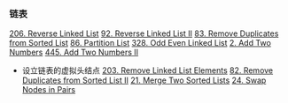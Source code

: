 ### 链表

[206. Reverse Linked List](https://leetcode.com/problems/reverse-linked-list/)
[92. Reverse Linked List II](https://leetcode.com/problems/reverse-linked-list-ii/)
[83. Remove Duplicates from Sorted List](https://leetcode.com/problems/remove-duplicates-from-sorted-list/)
[86. Partition List](https://leetcode.com/problems/partition-list/)
[328. Odd Even Linked List](https://leetcode.com/problems/odd-even-linked-list/)
[2. Add Two Numbers](https://leetcode.com/problems/add-two-numbers/)
[445. Add Two Numbers II](https://leetcode.com/problems/add-two-numbers-ii/)
- 设立链表的虚拟头结点
[203. Remove Linked List Elements](https://leetcode.com/problems/remove-linked-list-elements/)
[82. Remove Duplicates from Sorted List II](https://leetcode.com/problems/remove-duplicates-from-sorted-list-ii/)
[21. Merge Two Sorted Lists](https://leetcode.com/problems/merge-two-sorted-lists/)
[24. Swap Nodes in Pairs](https://leetcode.com/problems/swap-nodes-in-pairs/)
[]()

